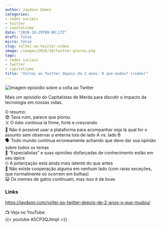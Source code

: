 ```yaml
---
author: Jaydson Gomes
categories:
- redes sociais
- twitter
- capitalismo
date: "2020-10-29T09:00:17Z"
draft: false
micro: false
slug: voltei-ao-twiiter-video
image: /images/2020/10/twitter-piorou.png
tags:
- redes sociais
- twitter
- capitalismo
title: "Voltei ao Twitter depois de 2 anos. O que mudou? (vídeo)"
---
```

![Imagem episódio sobre a colta ao Twitter](/images/2020/10/twitter-piorou.png)  

Mais um episódio do Capitalistas de Merda para discutir o impacto da tecnologia em nossas vidas.  

O resumo:  
😨 Tava ruim, parece que piorou  
☠️ O ódio continua lá firme, forte e crescendo  
👥 Não é possível usar a plataforma para acompanhar seja lá qual for o assunto sem observar a enterna luta de lado A vs. lado B  
🗣 Todo mundo continua erroneamente achando que deve dar sua opinião sobre todos os temas  
💩 “Especialistas” e suas opiniões disfarçadas de conhecimento estão em seu ápice  
🙄 A polarização está ainda mais latente do que antes  
🤝 Não existe cooperação alguma em nenhum lado (com raras exceções, que normalmente só ocorrem em bolhas)  
😺 Os memes de gatos continuam, mas isso é de boas  

### Links
https://jaydson.com/voltei-ao-twitter-depois-de-2-anos-o-que-mudou/  

📺 Veja no YouTube:  
{{< youtube A5CP3QJtmpI >}}